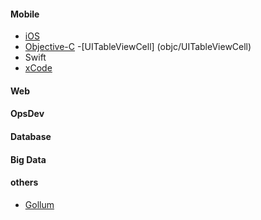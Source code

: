 #### Mobile
- [iOS](iOS/iOS_page)
- [Objective-C](objc/ObjectiveC_page)
   -[UITableViewCell] (objc/UITableViewCell)
- Swift
- [xCode](xCode_page)

#### Web

#### OpsDev

#### Database

#### Big Data

#### others
- [Gollum](gollum)